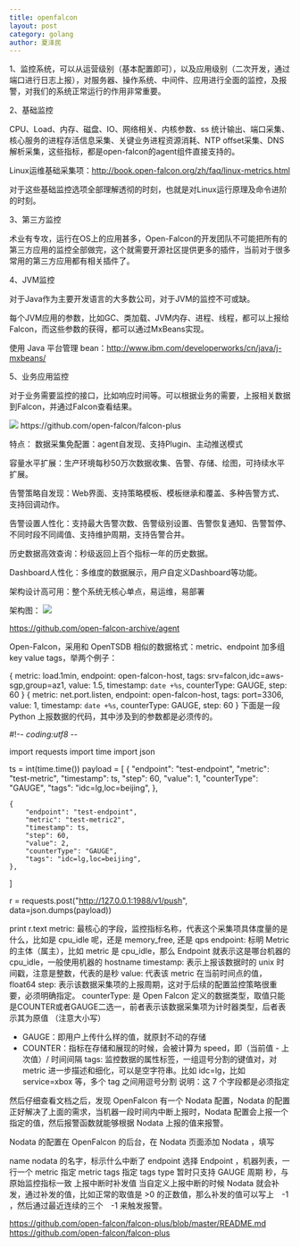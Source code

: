 ```yaml
---
title: openfalcon
layout: post
category: golang
author: 夏泽民
---
```

1、监控系统，可以从运营级别（基本配置即可），以及应用级别（二次开发，通过端口进行日志上报），对服务器、操作系统、中间件、应用进行全面的监控，及报警，对我们的系统正常运行的作用非常重要。

2、基础监控

CPU、Load、内存、磁盘、IO、网络相关、内核参数、ss 统计输出、端口采集、核心服务的进程存活信息采集、关键业务进程资源消耗、NTP offset采集、DNS解析采集，这些指标，都是open-falcon的agent组件直接支持的。

Linux运维基础采集项：http://book.open-falcon.org/zh/faq/linux-metrics.html

对于这些基础监控选项全部理解透彻的时刻，也就是对Linux运行原理及命令进阶的时刻。

3、第三方监控

术业有专攻，运行在OS上的应用甚多，Open-Falcon的开发团队不可能把所有的第三方应用的监控全部做完，这个就需要开源社区提供更多的插件，当前对于很多常用的第三方应用都有相关插件了。

4、JVM监控

对于Java作为主要开发语言的大多数公司，对于JVM的监控不可或缺。

每个JVM应用的参数，比如GC、类加载、JVM内存、进程、线程，都可以上报给Falcon，而这些参数的获得，都可以通过MxBeans实现。

使用 Java 平台管理 bean：http://www.ibm.com/developerworks/cn/java/j-mxbeans/

5、业务应用监控

对于业务需要监控的接口，比如响应时间等。可以根据业务的需要，上报相关数据到Falcon，并通过Falcon查看结果。
<!-- more -->
<img src="{{site.url}}{{site.baseurl}}/img/openfalcon.jpg"/>
https://github.com/open-falcon/falcon-plus

特点：
数据采集免配置：agent自发现、支持Plugin、主动推送模式

容量水平扩展：生产环境每秒50万次数据收集、告警、存储、绘图，可持续水平扩展。

告警策略自发现：Web界面、支持策略模板、模板继承和覆盖、多种告警方式、支持回调动作。

告警设置人性化：支持最大告警次数、告警级别设置、告警恢复通知、告警暂停、不同时段不同阈值、支持维护周期，支持告警合并。

历史数据高效查询：秒级返回上百个指标一年的历史数据。

Dashboard人性化：多维度的数据展示，用户自定义Dashboard等功能。

架构设计高可用：整个系统无核心单点，易运维，易部署

架构图：
<img src="{{site.url}}{{site.baseurl}}/img/openfalcon_arch.png"/>

https://github.com/open-falcon-archive/agent

Open-Falcon，采用和 OpenTSDB 相似的数据格式：metric、endpoint 加多组 key value tags，举两个例子：

{
    metric: load.1min,
    endpoint: open-falcon-host,
    tags: srv=falcon,idc=aws-sgp,group=az1,
    value: 1.5,
    timestamp: `date +%s`,
    counterType: GAUGE,
    step: 60
}
{
    metric: net.port.listen,
    endpoint: open-falcon-host,
    tags: port=3306,
    value: 1,
    timestamp: `date +%s`,
    counterType: GAUGE,
    step: 60
}
下面是一段 Python 上报数据的代码，其中涉及到的参数都是必须传的。

#!-*- coding:utf8 -*-

import requests
import time
import json

ts = int(time.time())
payload = [
    {
        "endpoint": "test-endpoint",
        "metric": "test-metric",
        "timestamp": ts,
        "step": 60,
        "value": 1,
        "counterType": "GAUGE",
        "tags": "idc=lg,loc=beijing",
    },

    {
        "endpoint": "test-endpoint",
        "metric": "test-metric2",
        "timestamp": ts,
        "step": 60,
        "value": 2,
        "counterType": "GAUGE",
        "tags": "idc=lg,loc=beijing",
    },
]

r = requests.post("http://127.0.0.1:1988/v1/push", data=json.dumps(payload))

print r.text
metric: 最核心的字段，监控指标名称，代表这个采集项具体度量的是什么，比如是 cpu_idle 呢，还是 memory_free, 还是 qps
endpoint: 标明 Metric 的主体（属主），比如 metric 是 cpu_idle，那么 Endpoint 就表示这是哪台机器的 cpu_idle，一般使用机器的 hostname
timestamp: 表示上报该数据时的 unix 时间戳，注意是整数，代表的是秒
value: 代表该 metric 在当前时间点的值，float64
step: 表示该数据采集项的上报周期，这对于后续的配置监控策略很重要，必须明确指定。
counterType: 是 Open Falcon 定义的数据类型，取值只能是COUNTER或者GAUGE二选一，前者表示该数据采集项为计时器类型，后者表示其为原值 （注意大小写）

  - GAUGE：即用户上传什么样的值，就原封不动的存储
  - COUNTER：指标在存储和展现的时候，会被计算为 speed，即（当前值 - 上次值）/ 时间间隔
tags: 监控数据的属性标签，一组逗号分割的键值对，对 metric 进一步描述和细化，可以是空字符串。比如 idc=lg，比如 service=xbox 等，多个 tag 之间用逗号分割
说明：这 7 个字段都是必须指定

然后仔细查看文档之后，发现 OpenFalcon 有一个 Nodata 配置，Nodata 的配置正好解决了上面的需求，当机器一段时间内中断上报时，Nodata 配置会上报一个指定的值，然后报警函数就能够根据 Nodata 上报的值来报警。

Nodata 的配置在 OpenFalcon 的后台，在 Nodata 页面添加 Nodata ，填写

name nodata 的名字，标示什么中断了
endpoint 选择 Endpoint ，机器列表，一行一个
metric 指定 metric
tags 指定 tags
type 暂时只支持 GAUGE
周期 秒，与原始监控指标一致
上报中断时补发值
当自定义上报中断的时候 Nodata 就会补发，通过补发的值，比如正常的取值是 >0 的正数值，那么补发的值可以写上　-1 ，然后通过最近连续的三个　-1 来触发报警。

https://github.com/open-falcon/falcon-plus/blob/master/README.md
https://github.com/open-falcon/falcon-plus
